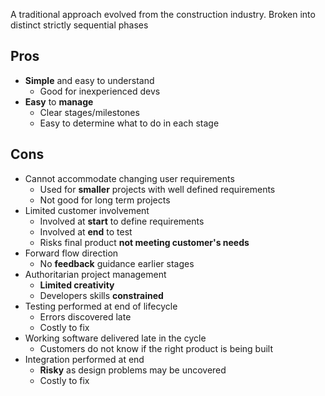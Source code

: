A traditional approach evolved from the construction industry. Broken into distinct strictly sequential phases

## Pros

- **Simple** and easy to understand
	- Good for inexperienced devs
- **Easy** to **manage**
	- Clear stages/milestones
	- Easy to determine what to do in each stage

## Cons

- Cannot accommodate changing user requirements
	- Used for **smaller** projects with well defined requirements
	- Not good for long term projects
- Limited customer involvement
	- Involved at **start** to define requirements
	- Involved at **end** to test
	- Risks final product **not meeting customer's needs**
- Forward flow direction
	- No **feedback** guidance earlier stages
- Authoritarian project management
	- **Limited creativity**
	- Developers skills **constrained**
- Testing performed at end of lifecycle
	- Errors discovered late
	- Costly to fix
- Working software delivered late in the cycle
	-  Customers do not know if the right product is being built
- Integration performed at end
	- **Risky** as design problems may be uncovered
	- Costly to fix